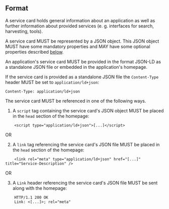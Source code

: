 ## Format

A service card holds general information about an application as well as further information about provided services (e. g. interfaces for search, harvesting, tools).

A service card MUST be represented by a JSON object. This JSON object MUST have some mandatory properties and MAY have some optional properties described <a href="#vocabulary">below</a>.

An application's service card MUST be provided in the format JSON-LD as a standalone JSON file or embedded in the application's homepage.

If the service card is provided as a standalone JSON file the `Content-Type` header MUST be set to `application/ld+json`:

```
Content-Type: application/ld+json
```

The service card MUST be referenced in one of the following ways.

1. A `script` tag containing the service card's JSON object MUST be placed in the `head` section of the homepage:

```
    <script type="application/ld+json">[...]</script>
```

OR

2. A `link` tag referencing the service card's JSON file MUST be placed in the `head` section of the homepage:

```
    <link rel="meta" type="application/ld+json" href="[...]" title="Service-Description" />
```

OR

3. A `Link` header referencing the service card's JSON file MUST be sent along with the homepage:

```
    HTTP/1.1 200 OK
    Link: <[...]>; rel="meta"
```

